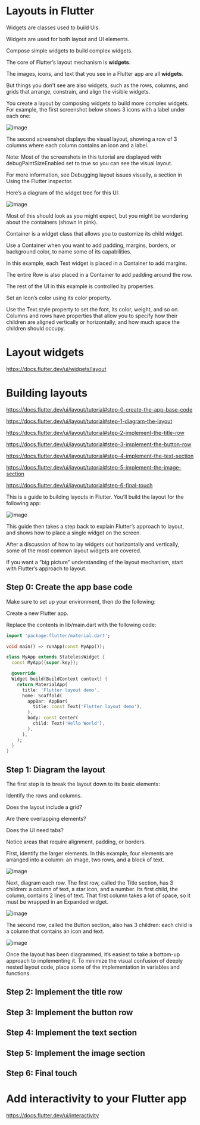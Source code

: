 # Layouts in Flutter

Widgets are classes used to build UIs.

Widgets are used for both layout and UI elements.

Compose simple widgets to build complex widgets.

The core of Flutter’s layout mechanism is **widgets**. 

The images, icons, and text that you see in a Flutter app are all **widgets**. 

But things you don’t see are also widgets, such as the rows, columns, and grids that arrange, constrain, and align the visible widgets.

You create a layout by composing widgets to build more complex widgets. For example, the first screenshot below shows 3 icons with a label under each one:

![image](https://github.com/luiscoco/flutter_building_layouts_VERY-IMPORTANT/assets/32194879/6f6c0576-b9f8-4c7f-9521-56ebe57e9406)

The second screenshot displays the visual layout, showing a row of 3 columns where each column contains an icon and a label.

Note: Most of the screenshots in this tutorial are displayed with debugPaintSizeEnabled set to true so you can see the visual layout. 

For more information, see Debugging layout issues visually, a section in Using the Flutter inspector.

Here’s a diagram of the widget tree for this UI:

![image](https://github.com/luiscoco/flutter_building_layouts_VERY-IMPORTANT/assets/32194879/0c409d1d-8714-45a8-9fd3-5bcb9358cf91)

Most of this should look as you might expect, but you might be wondering about the containers (shown in pink). 

Container is a widget class that allows you to customize its child widget. 

Use a Container when you want to add padding, margins, borders, or background color, to name some of its capabilities.

In this example, each Text widget is placed in a Container to add margins. 

The entire Row is also placed in a Container to add padding around the row.

The rest of the UI in this example is controlled by properties. 

Set an Icon’s color using its color property.

Use the Text.style property to set the font, its color, weight, and so on. Columns and rows have properties that allow you to specify how their children are aligned vertically or horizontally, and how much space the children should occupy.

# Layout widgets

https://docs.flutter.dev/ui/widgets/layout

# Building layouts

https://docs.flutter.dev/ui/layout/tutorial#step-0-create-the-app-base-code

https://docs.flutter.dev/ui/layout/tutorial#step-1-diagram-the-layout

https://docs.flutter.dev/ui/layout/tutorial#step-2-implement-the-title-row

https://docs.flutter.dev/ui/layout/tutorial#step-3-implement-the-button-row

https://docs.flutter.dev/ui/layout/tutorial#step-4-implement-the-text-section

https://docs.flutter.dev/ui/layout/tutorial#step-5-implement-the-image-section

https://docs.flutter.dev/ui/layout/tutorial#step-6-final-touch

This is a guide to building layouts in Flutter. You’ll build the layout for the following app:

![image](https://github.com/luiscoco/flutter_building_layouts_VERY-IMPORTANT/assets/32194879/1ddd7a15-6ac8-414a-84bd-ff6f8ee3d485)

This guide then takes a step back to explain Flutter’s approach to layout, and shows how to place a single widget on the screen. 

After a discussion of how to lay widgets out horizontally and vertically, some of the most common layout widgets are covered.

If you want a “big picture” understanding of the layout mechanism, start with Flutter’s approach to layout.

## Step 0: Create the app base code

Make sure to set up your environment, then do the following:

Create a new Flutter app.

Replace the contents in lib/main.dart with the following code:

```dart
import 'package:flutter/material.dart';

void main() => runApp(const MyApp());

class MyApp extends StatelessWidget {
  const MyApp({super.key});

  @override
  Widget build(BuildContext context) {
    return MaterialApp(
      title: 'Flutter layout demo',
      home: Scaffold(
        appBar: AppBar(
          title: const Text('Flutter layout demo'),
        ),
        body: const Center(
          child: Text('Hello World'),
        ),
      ),
    );
  }
}
```

## Step 1: Diagram the layout

The first step is to break the layout down to its basic elements:

Identify the rows and columns.

Does the layout include a grid?

Are there overlapping elements?

Does the UI need tabs?

Notice areas that require alignment, padding, or borders.

First, identify the larger elements. In this example, four elements are arranged into a column: an image, two rows, and a block of text.

![image](https://github.com/luiscoco/flutter_building_layouts_VERY-IMPORTANT/assets/32194879/d2da4866-0337-47b3-b214-3a2e00c357cc)

Next, diagram each row. The first row, called the Title section, has 3 children: a column of text, a star icon, and a number. Its first child, the column, contains 2 lines of text. That first column takes a lot of space, so it must be wrapped in an Expanded widget.

![image](https://github.com/luiscoco/flutter_building_layouts_VERY-IMPORTANT/assets/32194879/53f60b13-43f8-47da-b827-6fea2b555487)

The second row, called the Button section, also has 3 children: each child is a column that contains an icon and text.

![image](https://github.com/luiscoco/flutter_building_layouts_VERY-IMPORTANT/assets/32194879/f78dcb1b-e0b7-44ae-bc58-d3aa9bbc949d)

Once the layout has been diagrammed, it’s easiest to take a bottom-up approach to implementing it. To minimize the visual confusion of deeply nested layout code, place some of the implementation in variables and functions.

## Step 2: Implement the title row



## Step 3: Implement the button row



## Step 4: Implement the text section



## Step 5: Implement the image section



## Step 6: Final touch




# Add interactivity to your Flutter app

https://docs.flutter.dev/ui/interactivity



